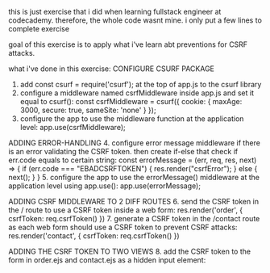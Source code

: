 this is just exercise that i did when learning fullstack engineer at codecademy. therefore, the whole code wasnt mine. i only put a few lines to complete exercise

goal of this exercise is to apply what i've learn abt preventions for CSRF attacks.

what i've done in this exercise:
CONFIGURE CSURF PACKAGE
1. add const csurf = require('csurf'); at the top of app.js to the csurf library
2. configure a middleware named csrfMiddleware inside app.js and set it equal to csurf():
const csrfMiddleware = csurf({
  cookie: {
    maxAge: 3000,
    secure: true,
    sameSite: 'none'
  }
}); 
3. configure the app to use the middleware function at the application level:
app.use(csrfMiddleware);

ADDING ERROR-HANDLING
4. configure error message middleware if there is an error validating the CSRF token. then create if-else that check if err.code equals to certain string:
const errorMessage = (err, req, res, next) => {
  if (err.code === "EBADCSRFTOKEN") {
    res.render("csrfError");
  } else {
    next();
  }
}
5. configure the app to use the errorMessage() middleware at the application level using app.use():
app.use(errorMessage);

ADDING CSRF MIDDLEWARE TO 2 DIFF ROUTES
6. send the CSRF token in the / route to use a CSRF token inside a web form:
res.render('order', { csrfToken: req.csrfToken() })
7. generate a CSRF token in the /contact route as each web form should use a CSRF token to prevent CSRF attacks:
res.render('contact', { csrfToken: req.csrfToken() })

ADDING THE CSRF TOKEN TO TWO VIEWS
8. add the CSRF token to the form in order.ejs and contact.ejs as a hidden input element:
<input type="hidden" name="_csrf" value="<%= csrfToken %>">
